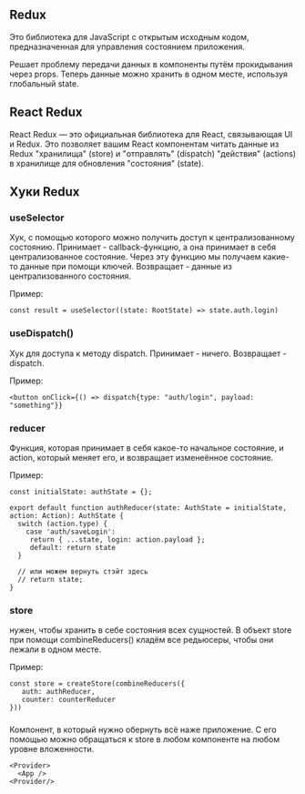 
## Redux
Это библиотека для JavaScript с открытым исходным кодом, предназначенная для управления состоянием приложения. 

Решает проблему передачи данных в компоненты путём прокидывания через props. Теперь данные можно хранить в одном месте, используя глобальный state.

## React Redux
React Redux — это официальная библиотека для React, связывающая UI и Redux. Это позволяет вашим React компонентам читать данные из Redux "хранилища" (store) и "отправлять" (dispatch) "действия" (actions) в хранилище для обновления "состояния" (state).

## Хуки Redux
### useSelector
Хук, с помощью которого можно получить доступ к централизованному состоянию.
Принимает - callback-функцию, а она принимает в себя централизованное состояние. Через эту функцию мы получаем какие-то данные при помощи ключей.
Возвращает - данные из централизованного состояния.

Пример:
````
const result = useSelector((state: RootState) => state.auth.login) 

````
### useDispatch()
Хук для доступа к методу dispatch.
Принимает - ничего.
Возвращает - dispatch.


Пример:
````
<button onClick={() => dispatch{type: "auth/login", payload: "something"}}

````
### reducer
Функция, которая принимает в себя какое-то начальное состояние, и action, который меняет его, и возвращает изменеённое состояние.

Пример:

````
const initialState: authState = {};

export default function authReducer(state: AuthState = initialState, action: Action): AuthState {
  switch (action.type) {
    case 'auth/saveLogin':
     return { ...state, login: action.payload };
     default: return state
  }
  
  // или можем вернуть стэйт здесь
  // return state;
}
````

### store
нужен, чтобы хранить в себе состояния всех сущностей. В объект store при помощи combineReducers() кладём все редьюсеры, чтобы они лежали в одном месте.

Пример:
````
const store = createStore(combineReducers({
   auth: authReducer,
   counter: counterReducer
}))
````

### <Provider>
Компонент, в который нужно обернуть всё наже приложение. С его помощью можно обращаться к store в любом компоненте на любом уровне вложенности.

````
<Provider>
  <App />
<Provider/>
````


